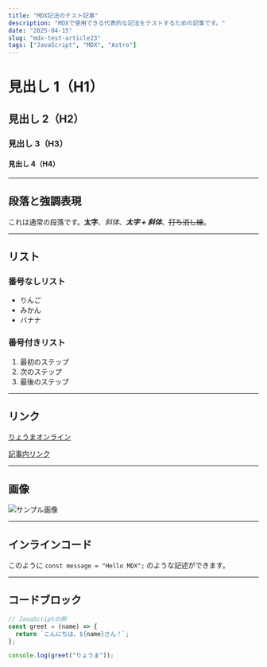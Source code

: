 ```yaml
---
title: "MDX記法のテスト記事"
description: "MDXで使用できる代表的な記法をテストするための記事です。"
date: "2025-04-15"
slug: "mdx-test-article23"
tags: ["JavaScript", "MDX", "Astro"]
---
```


# 見出し 1（H1）

## 見出し 2（H2）

### 見出し 3（H3）

#### 見出し 4（H4）

---

## 段落と強調表現

これは通常の段落です。**太字**、_斜体_、**_太字 + 斜体_**、~~打ち消し線~~。

---

## リスト

### 番号なしリスト

- りんご
- みかん
- バナナ

### 番号付きリスト

1. 最初のステップ
2. 次のステップ
3. 最後のステップ

---

## リンク

[りょうまオンライン](https://www.ryoma.online/)

[記事内リンク](#テーブル)

---

## 画像

![サンプル画像](https://placehold.jp/300x200.png?text=Sample)

---

## インラインコード

このように `const message = "Hello MDX";` のような記述ができます。

---

## コードブロック

```js
// JavaScriptの例
const greet = (name) => {
  return `こんにちは、${name}さん！`;
};

console.log(greet("りょうま"));
```
